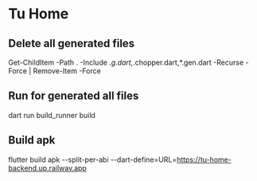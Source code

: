 # Tu Home

## Delete all generated files
Get-ChildItem -Path . -Include *.g.dart,*.chopper.dart,*.gen.dart -Recurse -Force | Remove-Item -Force

## Run for generated all files
dart run build_runner build

## Build apk 
flutter build apk --split-per-abi --dart-define=URL=https://tu-home-backend.up.railway.app